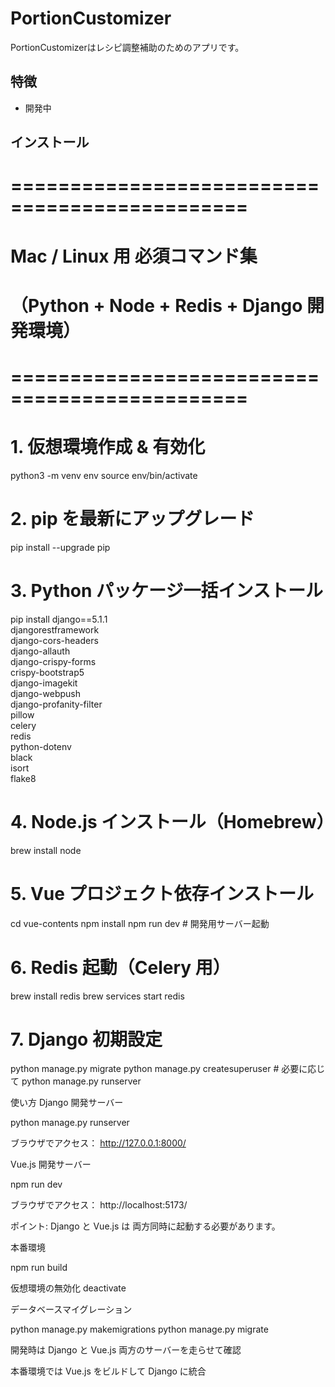 # PortionCustomizer

PortionCustomizerはレシピ調整補助のためのアプリです。


## 特徴
- 開発中

## インストール

# ==============================================
# Mac / Linux 用 必須コマンド集
# （Python + Node + Redis + Django 開発環境）
# ==============================================

# 1. 仮想環境作成 & 有効化
python3 -m venv env
source env/bin/activate

# 2. pip を最新にアップグレード
pip install --upgrade pip

# 3. Python パッケージ一括インストール
pip install django==5.1.1 \
djangorestframework \
django-cors-headers \
django-allauth \
django-crispy-forms \
crispy-bootstrap5 \
django-imagekit \
django-webpush \
django-profanity-filter \
pillow \
celery \
redis \
python-dotenv \
black \
isort \
flake8

# 4. Node.js インストール（Homebrew）
brew install node

# 5. Vue プロジェクト依存インストール
cd vue-contents
npm install
npm run dev   # 開発用サーバー起動

# 6. Redis 起動（Celery 用）
brew install redis
brew services start redis

# 7. Django 初期設定
python manage.py migrate
python manage.py createsuperuser  # 必要に応じて
python manage.py runserver

使い方
Django 開発サーバー

python manage.py runserver

ブラウザでアクセス：
http://127.0.0.1:8000/

Vue.js 開発サーバー

npm run dev

ブラウザでアクセス：
http://localhost:5173/

ポイント: Django と Vue.js は 両方同時に起動する必要があります。

本番環境

npm run build

仮想環境の無効化
deactivate

データベースマイグレーション

python manage.py makemigrations
python manage.py migrate

開発時は Django と Vue.js 両方のサーバーを走らせて確認

本番環境では Vue.js をビルドして Django に統合

